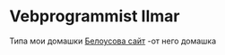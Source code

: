 # Vebprogrammist Ilmar
Типа мои домашки
[Белоусова сайт](https://unknownman86.github.io) -от него домашка
